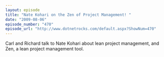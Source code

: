 ```yaml
---
layout: episode
title: "Nate Kohari on the Zen of Project Management! "
date: "2009-08-06"
episode_number: "470"
episode_url: "http://www.dotnetrocks.com/default.aspx?ShowNum=470"
---
```


Carl and Richard talk to Nate Kohari about lean project management, and Zen, a lean project management tool.

